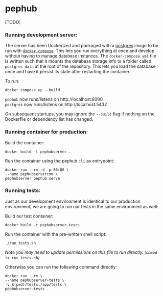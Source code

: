 # pephub
[TODO]

### Running development server:

The server has been Dockerized and packaged with a [postgres](https://hub.docker.com/_/postgres) image to be run with [`docker compose`](https://docs.docker.com/compose/). This lets you run everything at once and develop without having to manage database instances. The `docker-compose.yml` file is written such that it mounts the database storage info to a folder called `postgres-data` at the root of the repository. This lets you load the database once and have it persist its state after restarting the container.

To run:

```console
docker compose up --build
```

`pephub` now runs/listens on http://localhost:8000  
`postgres` now runs/listens on http://localhost:5432

On subsequent startups, you may ignore the `--build` flag if nothing on the Dockerfile or dependency list has changed.

### Running container for production:
Build the container:

```
docker build -t pephubserver .
```

Run the container using the pephub `cli` as entrypoint:

```
docker run --rm -d -p 80:80 \
--name pephubservercon \
pephubserver pephub serve
```

### Running tests:
Just as our development environment is identical to our production environment, we are going to run our tests in the same environment as well:

Build our test container:

```
docker build -t pephubserver-tests .
```

Run the container with the pre-written shell script:

```
./run_tests.sh
```
_Note you may need to update permissions on this file to run directly. (`chmod +x run_tests.sh`)_

Otherwise you can run the following command directly:

```
docker run --rm \
--name pephubserver-tests \
-v $(pwd)/tests:/app/tests \
pephubserver-tests
```